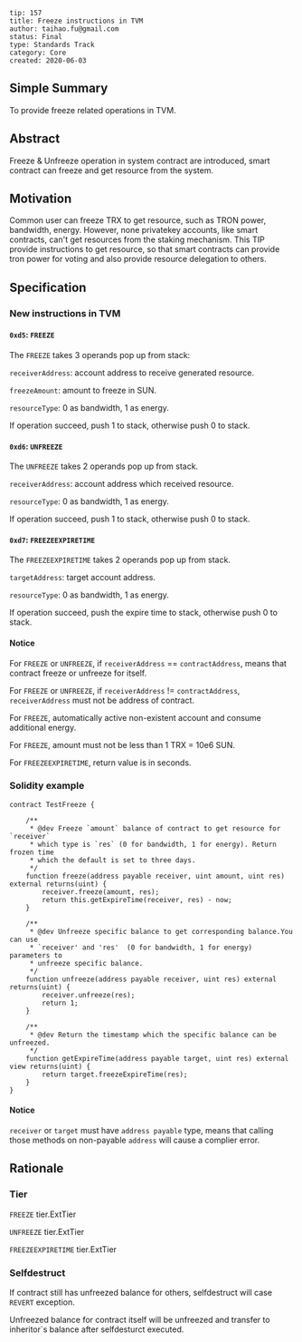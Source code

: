 ```
tip: 157
title: Freeze instructions in TVM
author: taihao.fu@gmail.com
status: Final
type: Standards Track
category: Core
created: 2020-06-03

```

## Simple Summary

To provide freeze related operations in TVM.

## Abstract

Freeze & Unfreeze operation in system contract are introduced, smart contract can freeze and get resource from the system.

## Motivation

Common user can freeze TRX to get resource, such as TRON power, bandwidth, energy. However, none privatekey accounts, like smart contracts, can't get resources from the staking mechanism.  This TIP provide instructions to get resource, so that smart contracts can provide tron power for voting and also provide resource delegation to others.

## Specification

### New instructions in TVM

#### `0xd5`: `FREEZE`

The `FREEZE` takes 3 operands pop up from stack:

`receiverAddress`: account address to receive generated resource. 

`freezeAmount`: amount to freeze in SUN.

`resourceType`: 0 as bandwidth, 1 as energy.

If operation succeed, push 1 to stack, otherwise push 0 to stack.

#### `0xd6`: `UNFREEZE`

The `UNFREEZE` takes 2 operands pop up from stack.

`receiverAddress`: account address which received resource.

`resourceType`: 0 as bandwidth, 1 as energy.

If operation succeed, push 1 to stack, otherwise push 0 to stack.

#### `0xd7`: `FREEZEEXPIRETIME`

The `FREEZEEXPIRETIME` takes 2 operands pop up from stack.

`targetAddress`: target account address.

`resourceType`: 0 as bandwidth, 1 as energy.

If operation succeed, push the expire time to stack, otherwise push 0 to stack.

#### Notice

For `FREEZE` or `UNFREEZE`, if `receiverAddress` == `contractAddress`, means that contract freeze or unfreeze for itself.

For `FREEZE` or `UNFREEZE`, if `receiverAddress` != `contractAddress`,  `receiverAddress` must not be address of contract.

For `FREEZE`, automatically active non-existent account and consume additional energy.

For `FREEZE`, amount must not be less than 1 TRX = 10e6 SUN.

For `FREEZEEXPIRETIME`, return value is in seconds.

### Solidity example

```solidity
contract TestFreeze {

    /**
     * @dev Freeze `amount` balance of contract to get resource for `receiver` 
     * which type is `res` (0 for bandwidth, 1 for energy). Return frozen time
     * which the default is set to three days.
     */
    function freeze(address payable receiver, uint amount, uint res) external returns(uint) {
        receiver.freeze(amount, res);
        return this.getExpireTime(receiver, res) - now;
    }
    
    /**
     * @dev Unfreeze specific balance to get corresponding balance.You can use 
     * `receiver' and 'res'  (0 for bandwidth, 1 for energy) parameters to 
     * unfreeze specific balance.
     */
    function unfreeze(address payable receiver, uint res) external returns(uint) {
        receiver.unfreeze(res);
        return 1;
    }
    
    /**
     * @dev Return the timestamp which the specific balance can be unfreezed.
     */
    function getExpireTime(address payable target, uint res) external view returns(uint) {
        return target.freezeExpireTime(res);
    }
}
```

#### Notice

`receiver` or `target` must have `address payable` type, means that calling those methods on non-payable `address` will cause a complier error.

## Rationale

### Tier

`FREEZE` tier.ExtTier

`UNFREEZE` tier.ExtTier

`FREEZEEXPIRETIME` tier.ExtTier

### Selfdestruct

If contract still has unfreezed balance for others, selfdestruct will case `REVERT` exception.

Unfreezed balance for contract itself will be unfreezed and transfer to inheritor`s balance after selfdesturct executed.